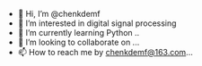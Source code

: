 - 👋 Hi, I’m @chenkdemf
- 👀 I’m interested in digital signal processing
- 🌱 I’m currently learning Python ..
- 💞️ I’m looking to collaborate on ...
- 📫 How to reach me by chenkdemf@163.com...

<!---
chenkdemf/chenkdemf is a ✨ special ✨ repository because its `README.md` (this file) appears on your GitHub profile.
You can click the Preview link to take a look at your changes.
--->
